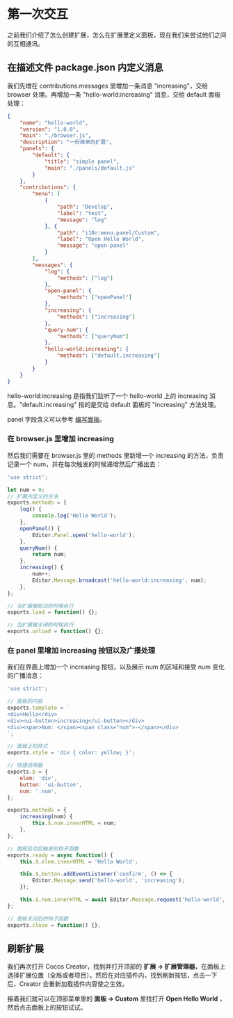 # 第一次交互

之前我们介绍了怎么创建扩展，怎么在扩展里定义面板，现在我们来尝试他们之间的互相通讯。

## 在描述文件 package.json 内定义消息

我们先增在 contributions.messages 里增加一条消息 "increasing"，交给 browser 处理。再增加一条 "hello-world:increasing" 消息，交给 default 面板处理：

```json
{
    "name": "hello-world",
    "version": "1.0.0",
    "main": "./browser.js",
    "description": "一份简单的扩展",
    "panels": {
        "default": {
            "title": "simple panel",
            "main": "./panels/default.js"
        }
    },
    "contributions": {
        "menu": [
            {
                "path": "Develop",
                "label": "test",
                "message": "log"
            }, {
                "path": "i18n:menu.panel/Custom",
                "label": "Open Hello World",
                "message": "open-panel"
            }
        ],
        "messages": {
            "log": {
                "methods": ["log"]
            },
            "open-panel": {
                "methods": ["openPanel"]
            },
            "increasing": {
                "methods": ["increasing"]
            },
            "query-num": {
                "methods": ["queryNum"]
            },
            "hello-world:increasing": {
                "methods": ["default.increasing"]
            }
        }
    }
}
```

hello-world:increasing 是指我们监听了一个 hello-world 上的 increasing 消息。"default.increasing" 指的是交给 default 面板的 "increasing" 方法处理。

panel 字段含义可以参考 [编写面板](editor/extension/panel-boot.md)。

### 在 browser.js 里增加 increasing

然后我们需要在 browser.js 里的 methods 里新增一个 increasing 的方法，负责记录一个 num，并在每次触发的时候递增然后广播出去：

```javascript
'use strict';

let num = 0;
// 扩展内定义的方法
exports.methods = {
    log() {
        console.log('Hello World');
    },
    openPanel() {
        Editor.Panel.open('hello-world');
    },
    queryNum() {
        return num;
    },
    increasing() {
        num++;
        Editor.Message.broadcast('hello-world:increasing', num);
    },
};

// 当扩展被启动的时候执行
exports.load = function() {};

// 当扩展被关闭的时候执行
exports.unload = function() {};
```

### 在 panel 里增加 increasing 按钮以及广播处理

我们在界面上增加一个 increasing 按钮，以及展示 num 的区域和接受 num 变化的广播消息：

```javascript
'use strict';

// 面板的内容
exports.template = `
<div>Hello</div>
<div><ui-button>increasing</ui-button></div>
<div><span>Num: </span><span class="num">-</span></div>
`;

// 面板上的样式
exports.style = 'div { color: yellow; }';

// 快捷选择器
exports.$ = {
    elem: 'div',
    button: 'ui-button',
    num: '.num',
};

exports.methods = {
    increasing(num) {
        this.$.num.innerHTML = num;
    },
};

// 面板启动后触发的钩子函数
exports.ready = async function() {
    this.$.elem.innerHTML = 'Hello World';

    this.$.button.addEventListener('confirm', () => {
        Editor.Message.send('hello-world', 'increasing');
    });

    this.$.num.innerHTML = await Editor.Message.request('hello-world', 'query-num');
};

// 面板关闭后的钩子函数
exports.close = function() {};
```

## 刷新扩展

我们再次打开 Cocos Creator，找到并打开顶部的 **扩展 -> 扩展管理器**，在面板上选择扩展位置（全局或者项目）。然后在对应插件内，找到刷新按钮，点击一下后，Creator 会重新加载插件内容使之生效。

接着我们就可以在顶部菜单里的 **面板 -> Custom** 里找打开 **Open Hello World** ，然后点击面板上的按钮试试。
